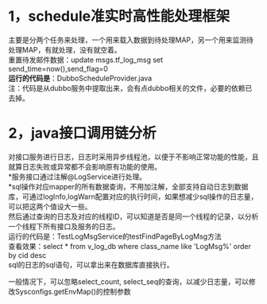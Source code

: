 1，schedule准实时高性能处理框架
=========================================
主要是分两个任务来处理，一个用来载入数据到待处理MAP，另一个用来监测待处理MAP，有就处理，没有就空着。   
重置待发邮件数据：update msgs.tf_log_msg set send_time=now(),send_flag=0   
**运行的代码是**：DubboScheduleProvider.java   
注：代码是从dubbo服务中提取出来，会有点dubbo相关的文件，必要的依赖已去掉。    



2，java接口调用链分析
=========================================
对接口服务进行日志，日志时采用异步线程池，以便于不影响正常功能的性能，且就算日志失败或异常都不会影响原有功能的使用。  
	*服务接口通过注解@LogService进行处理。  
	*sql操作对应mapper的所有数据查询，不用加注解，全部支持自动日志到数据库，可通过logInfo,logWarn配置对应的执行时间，如果想减少sql操作的日志量，可以把这两个值设大一些。    
然后通过查询的日志及对应的线程ID，可以知道是否是同一个线程的记录，以分析一个线程下所有接口及服务的日志。   
运行的代码是：TestLogMsgService的testFindPageByLogMsg方法    
查看效果：select * from v_log_db where class_name like 'LogMsg%' order by cid desc   
sql的日志的sql语句，可以拿出来在数据库直接执行。   

一般情况下，可以忽略select_count, select_seq的查询，以减少日志量，可以修改Sysconfigs.getEnvMap()的控制参数  
